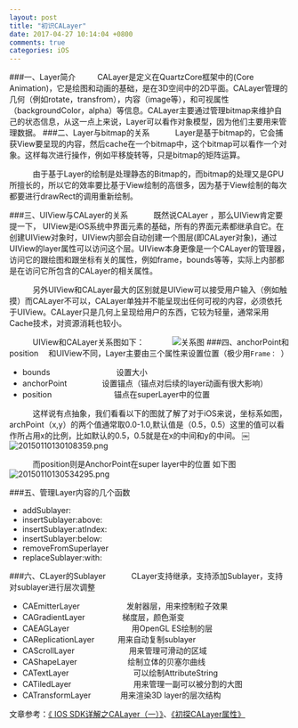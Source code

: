 ```yaml
---
layout: post
title: "初识CALayer"
date: 2017-04-27 10:14:04 +0800
comments: true
categories: iOS
---
```


###一、Layer简介
     CALayer是定义在QuartzCore框架中的(Core Animation)，它是绘图和动画的基础，是在3D空间中的2D平面。CALayer管理的几何（例如rotate，transfrom），内容（image等），和可视属性（backgroundColor，alpha）等信息。<!--more-->CALayer主要通过管理bitmap来维护自己的状态信息，从这一点上来说，Layer可以看作对象模型，因为他们主要用来管理数据。
###二、Layer与bitmap的关系
      Layer是基于bitmap的，它会捕获View要呈现的内容，然后cache在一个bitmap中，这个bitmap可以看作一个对象。这样每次进行操作，例如平移旋转等，只是bitmap的矩阵运算。

      由于基于Layer的绘制是处理静态的Bitmap的，而bitmap的处理又是GPU所擅长的，所以它的效率要比基于View绘制的高很多，因为基于View绘制的每次都要进行drawRect的调用重新绘制。

###三、UIView与CALayer的关系
      既然说CALayer ，那么UIView肯定要提一下， UIView是iOS系统中界面元素的基础，所有的界面元素都继承自它。在创建UIView对象时，UIView内部会自动创建一个图层(即CALayer对象)，通过UIView的layer属性可以访问这个层。UIView本身更像是一个CALayer的管理器，访问它的跟绘图和跟坐标有关的属性，例如frame，bounds等等，实际上内部都是在访问它所包含的CALayer的相关属性。

      另外UIView和CALayer最大的区别就是UIView可以接受用户输入（例如触摸）而CALayer不可以，CALayer单独并不能呈现出任何可视的内容，必须依托于UIView。CALayer只是几何上呈现给用户的东西，它较为轻量，通常采用Cache技术，对资源消耗也较小。

      UIView和CALayer关系图如下：
      
![关系图](http://cc.cocimg.com/api/uploads/20161204/1480865231251244.png)
###四、anchorPoint和position
   和UIView不同，Layer主要由三个属性来设置位置（极少用```Frame： ```）

- bounds                 设置大小
- anchorPoint         设置锚点（锚点对后续的layer动画有很大影响）
- position                锚点在superLayer中的位置

      这样说有点抽象，我们看看以下的图就了解了对于iOS来说，坐标系如图，archPoint（x,y）的两个值通常取0.0-1.0,默认值是（0.5，0.5）这里的值可以看作所占用x的比例，比如默认的0.5，0.5就是在x的中间和y的中间。
￼![20150110130108359.png](http://upload-images.jianshu.io/upload_images/2782212-f61aade513ffd51e.png?imageMogr2/auto-orient/strip%7CimageView2/2/w/1240)

      而position则是AnchorPoint在super layer中的位置
如下图
![20150110130534295.png](http://upload-images.jianshu.io/upload_images/2782212-071d76aaa3517d68.png?imageMogr2/auto-orient/strip%7CimageView2/2/w/1240)

###五、管理Layer内容的几个函数
- addSublayer:
- insertSublayer:above:
- insertSublayer:atIndex:
- insertSublayer:below:
- removeFromSuperlayer
- replaceSublayer:with:

###六、CLayer的Sublayer
      CLayer支持继承，支持添加Sublayer，支持对sublayer进行层次调整

- CAEmitterLayer            发射器层，用来控制粒子效果
- CAGradientLayer           梯度层，颜色渐变
- CAEAGLayer                用OpenGL ES绘制的层
- CAReplicationLayer      用来自动复制sublayer
- CAScrollLayer              用来管理可滑动的区域
- CAShapeLayer             绘制立体的贝塞尔曲线
- CATextLayer                 可以绘制AttributeString
- CATiledLayer                用来管理一副可以被分割的大图
- CATransformLayer        用来渲染3D layer的层次结构



文章参考：[《 IOS SDK详解之CALayer（一）》](http://blog.csdn.net/hello_hwc?viewmode=contents)、[《初探CALayer属性》](http://www.jianshu.com/p/b64f9a1bdd1b) 